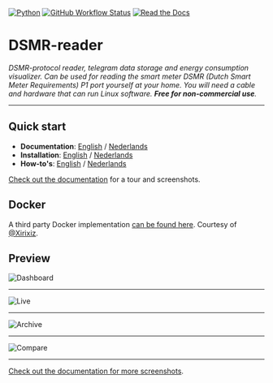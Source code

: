 [![Python](https://img.shields.io/badge/python-3.7%20|%203.8%20|%203.9-brightgreen.svg?style=for-the-badge)](https://devguide.python.org/#status-of-python-branches)
[![GitHub Workflow Status](https://img.shields.io/github/workflow/status/dsmrreader/dsmr-reader/Automated%20tests/v4?label=Tests&style=for-the-badge)](https://github.com/dsmrreader/dsmr-reader/actions)
[![Read the Docs](https://img.shields.io/readthedocs/dsmr-reader/v4?style=for-the-badge)](https://dsmr-reader.readthedocs.io/)


# DSMR-reader
*DSMR-protocol reader, telegram data storage and energy consumption visualizer. 
Can be used for reading the smart meter DSMR (Dutch Smart Meter Requirements) P1 port yourself at your home. 
You will need a cable and hardware that can run Linux software. 
**Free for non-commercial use**.*

----

## Quick start
- **Documentation**: [English](https://dsmr-reader.readthedocs.io/en/v4/index.html) / [Nederlands](https://dsmr-reader.readthedocs.io/nl/v4/index.html)
- **Installation**: [English](https://dsmr-reader.readthedocs.io/en/v4/tutorial/installation/step-by-step.html) / [Nederlands](https://dsmr-reader.readthedocs.io/nl/v4/tutorial/installation/step-by-step.html)
- **How-to's**: [English](https://dsmr-reader.readthedocs.io/en/v4/how-to/index.html) / [Nederlands](https://dsmr-reader.readthedocs.io/nl/v4/how-to/index.html)

[Check out the documentation](https://dsmr-reader.readthedocs.io/en/v4/explained/about.html) for a tour and screenshots.


## Docker
A third party Docker implementation [can be found here](https://github.com/xirixiz/dsmr-reader-docker).
Courtesy of [@Xirixiz](https://github.com/xirixiz).

## Preview

![Dashboard](https://github.com/dsmrreader/dsmr-reader/blob/6a9593a6abf60c465c2e54917febc5210bd03454/docs/_static/screenshots/v4/frontend/dashboard.png)

----

![Live](https://github.com/dsmrreader/dsmr-reader/blob/6a9593a6abf60c465c2e54917febc5210bd03454/docs/_static/screenshots/v4/frontend/live.png)

----

![Archive](https://github.com/dsmrreader/dsmr-reader/blob/6a9593a6abf60c465c2e54917febc5210bd03454/docs/_static/screenshots/v4/frontend/archive.png)

----

![Compare](https://github.com/dsmrreader/dsmr-reader/blob/6a9593a6abf60c465c2e54917febc5210bd03454/docs/_static/screenshots/v4/frontend/compare.png)

----

[Check out the documentation for more screenshots](https://dsmr-reader.readthedocs.io/en/v4/explained/about.html#screenshots).
